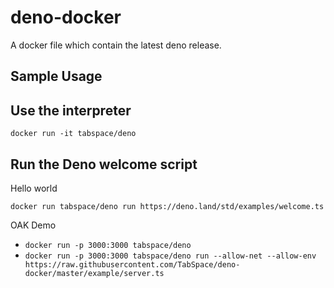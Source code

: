 # deno-docker

A docker file which contain the latest deno release.

## Sample Usage

## Use the interpreter

`docker run -it tabspace/deno`

## Run the Deno welcome script

Hello world

`docker run tabspace/deno run https://deno.land/std/examples/welcome.ts`

OAK Demo

- `docker run -p 3000:3000 tabspace/deno`
- `docker run -p 3000:3000 tabspace/deno run --allow-net --allow-env https://raw.githubusercontent.com/TabSpace/deno-docker/master/example/server.ts`
